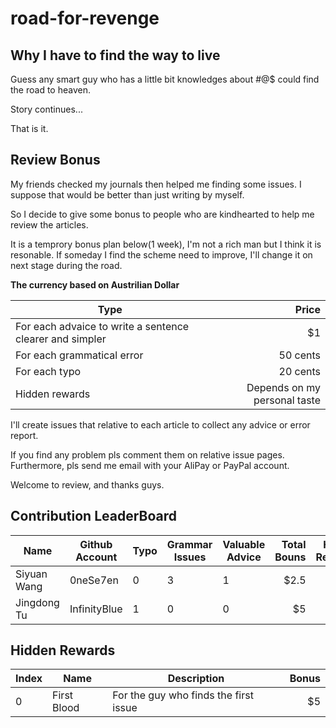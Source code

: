 # road-for-revenge

## Why I have to find the way to live

Guess any smart guy who has a little bit knowledges about #@$ could find the road to heaven.

Story continues...

That is it.

## Review Bonus

My friends checked my journals then helped me finding some issues. I suppose that would be better than just writing by myself.

So I decide to give some bonus to people who are kindhearted to help me review the articles.

It is a temprory bonus plan below(1 week), I'm not a rich man but I think it is resonable. If someday I find the scheme need to improve, I'll change it on next stage during the road.

**The currency based on Austrilian Dollar**

| Type                                                     | Price                        |
| -------------------------------------------------------- | ----------------------------:|
| For each advaice to write a sentence clearer and simpler |                           $1 |
| For each grammatical error                               |                     50 cents |
| For each typo                                            |                     20 cents |
| Hidden rewards                                           | Depends on my personal taste |

I'll create issues that relative to each article to collect any advice or error report.

If you find any problem pls comment them on relative issue pages. Furthermore, pls send me email with your AliPay or PayPal account.

Welcome to review, and thanks guys.

## Contribution LeaderBoard
| Name        | Github Account | Typo | Grammar Issues | Valuable Advice | Total Bouns | Hidden Rewards |
| ----------- | -------------- | ---- | -------------- | --------------- | -----------:| --------------:|
| Siyuan Wang | 0neSe7en       | 0    | 3              | 1               |        $2.5 |           null |
| Jingdong Tu | InfinityBlue   | 1    | 0              | 0               |          $5 |          HR[0] |

## Hidden Rewards
| Index | Name        | Description                           | Bonus |
| ----- | ----------- | ------------------------------------- | -----:|
| 0     | First Blood | For the guy who finds the first issue |    $5 |
